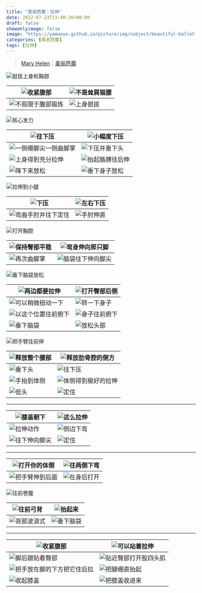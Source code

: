 ```yaml
---
title: "美丽芭蕾：拉伸"
date: 2022-07-23T23:40:26+08:00
draft: false
showonlyimage: false
image: "https://yamaeye.github.io/picture/img/subject/beautiful-ballet.jpg"
categories: [美丽芭蕾]
tags: [拉伸]
---
```

>[Mary Helen](https://space.bilibili.com/1718958133)：[美丽芭蕾](https://www.bilibili.com/video/BV1tW411P7ew)

![挺拔上身和胸部](https://yamaeye.github.io/picture/img/beautiful-ballet/LaShen/60.png)

![收紧腹部](https://yamaeye.github.io/picture/img/beautiful-ballet/LaShen/61.png) | ![不是耸肩猫腰](https://yamaeye.github.io/picture/img/beautiful-ballet/LaShen/62.png)
-|-
![不局限于腹部锻炼](https://yamaeye.github.io/picture/img/beautiful-ballet/LaShen/63.png) | ![上身挺拔](https://yamaeye.github.io/picture/img/beautiful-ballet/LaShen/64.png)

![核心发力](https://yamaeye.github.io/picture/img/beautiful-ballet/LaShen/65.png)

![往下压](https://yamaeye.github.io/picture/img/beautiful-ballet/LaShen/01.jpg) | ![小幅度下压](https://yamaeye.github.io/picture/img/beautiful-ballet/LaShen/02.jpg)
-|-
![一侧绷脚尖一侧曲脚掌](https://yamaeye.github.io/picture/img/beautiful-ballet/LaShen/03.jpg) | ![下压并垂下头](https://yamaeye.github.io/picture/img/beautiful-ballet/LaShen/04.jpg)
![上身得到充分拉伸](https://yamaeye.github.io/picture/img/beautiful-ballet/LaShen/05.jpg) | ![抬起胳膊往后伸](https://yamaeye.github.io/picture/img/beautiful-ballet/LaShen/06.jpg)
![降下来放松](https://yamaeye.github.io/picture/img/beautiful-ballet/LaShen/07.jpg) | ![垂下身子放松](https://yamaeye.github.io/picture/img/beautiful-ballet/LaShen/08.jpg)

![拉伸到小腿](https://yamaeye.github.io/picture/img/beautiful-ballet/LaShen/09.jpg)

![下压](https://yamaeye.github.io/picture/img/beautiful-ballet/LaShen/10.jpg) | ![左右下压](https://yamaeye.github.io/picture/img/beautiful-ballet/LaShen/11.jpg)
-|-
![弯曲手肘并往下定住](https://yamaeye.github.io/picture/img/beautiful-ballet/LaShen/12.jpg) | ![手肘伸直](https://yamaeye.github.io/picture/img/beautiful-ballet/LaShen/13.jpg)

![打开胸腔](https://yamaeye.github.io/picture/img/beautiful-ballet/LaShen/14.jpg)

![保持臀部平稳](https://yamaeye.github.io/picture/img/beautiful-ballet/LaShen/15.jpg) | ![弯身伸向那只脚](https://yamaeye.github.io/picture/img/beautiful-ballet/LaShen/16.jpg)
-|-
![再次曲脚掌](https://yamaeye.github.io/picture/img/beautiful-ballet/LaShen/17.jpg) | ![脑袋往下伸向脚尖](https://yamaeye.github.io/picture/img/beautiful-ballet/LaShen/18.jpg)

![垂下脑袋放松](https://yamaeye.github.io/picture/img/beautiful-ballet/LaShen/19.jpg)

![两边都要拉伸](https://yamaeye.github.io/picture/img/beautiful-ballet/LaShen/20.jpg) | ![打开臀部后侧](https://yamaeye.github.io/picture/img/beautiful-ballet/LaShen/21.jpg)
-|-
![可以稍微扭动一下](https://yamaeye.github.io/picture/img/beautiful-ballet/LaShen/22.jpg) | ![转一下身子](https://yamaeye.github.io/picture/img/beautiful-ballet/LaShen/23.jpg)
![以这个位置往前俯下](https://yamaeye.github.io/picture/img/beautiful-ballet/LaShen/24.jpg) | ![身子往前俯下](https://yamaeye.github.io/picture/img/beautiful-ballet/LaShen/25.jpg)
![垂下脑袋](https://yamaeye.github.io/picture/img/beautiful-ballet/LaShen/26.jpg) | ![放松头部](https://yamaeye.github.io/picture/img/beautiful-ballet/LaShen/27.jpg)

![把手臂往前伸](https://yamaeye.github.io/picture/img/beautiful-ballet/LaShen/28.jpg)

![释放整个腰部](https://yamaeye.github.io/picture/img/beautiful-ballet/LaShen/29.jpg) | ![释放肋骨腔的侧方](https://yamaeye.github.io/picture/img/beautiful-ballet/LaShen/30.jpg)
-|-
![垂下头](https://yamaeye.github.io/picture/img/beautiful-ballet/LaShen/31.jpg) | ![往下压](https://yamaeye.github.io/picture/img/beautiful-ballet/LaShen/32.jpg)
![手抬到体侧](https://yamaeye.github.io/picture/img/beautiful-ballet/LaShen/33.jpg) | ![体侧得到极好的拉伸](https://yamaeye.github.io/picture/img/beautiful-ballet/LaShen/34.jpg)
![低头](https://yamaeye.github.io/picture/img/beautiful-ballet/LaShen/35.jpg) | ![定住](https://yamaeye.github.io/picture/img/beautiful-ballet/LaShen/36.jpg)
---
![膝盖朝下](https://yamaeye.github.io/picture/img/beautiful-ballet/LaShen/37.jpg) | ![这么拉伸](https://yamaeye.github.io/picture/img/beautiful-ballet/LaShen/38.jpg)
-|-
![拉伸动作](https://yamaeye.github.io/picture/img/beautiful-ballet/LaShen/39.jpg) | ![侧边下弯](https://yamaeye.github.io/picture/img/beautiful-ballet/LaShen/40.jpg)
![往下伸向脚尖](https://yamaeye.github.io/picture/img/beautiful-ballet/LaShen/41.jpg) | ![定住](https://yamaeye.github.io/picture/img/beautiful-ballet/LaShen/42.jpg)
---

![打开你的体侧](https://yamaeye.github.io/picture/img/beautiful-ballet/LaShen/43.jpg) | ![往两侧下弯](https://yamaeye.github.io/picture/img/beautiful-ballet/LaShen/44.jpg)
-|-
![把手臂伸到后面](https://yamaeye.github.io/picture/img/beautiful-ballet/LaShen/45.jpg) | ![在身后打开](https://yamaeye.github.io/picture/img/beautiful-ballet/LaShen/46.jpg)

![往前卷腹](https://yamaeye.github.io/picture/img/beautiful-ballet/LaShen/47.jpg)

![往前弓背](https://yamaeye.github.io/picture/img/beautiful-ballet/LaShen/48.jpg) | ![抬起来](https://yamaeye.github.io/picture/img/beautiful-ballet/LaShen/49.jpg)
-|-
![背部波浪式](https://yamaeye.github.io/picture/img/beautiful-ballet/LaShen/50.jpg) | ![垂下脑袋](https://yamaeye.github.io/picture/img/beautiful-ballet/LaShen/51.jpg)
---
![收紧腹部](https://yamaeye.github.io/picture/img/beautiful-ballet/LaShen/52.jpg) | ![可以站着拉伸](https://yamaeye.github.io/picture/img/beautiful-ballet/LaShen/53.jpg)
-|-
![脚后跟贴着臀部](https://yamaeye.github.io/picture/img/beautiful-ballet/LaShen/54.jpg) | ![贴近臀部打开股四头肌](https://yamaeye.github.io/picture/img/beautiful-ballet/LaShen/55.jpg)
![把手放在脚的下方把它住后拉](https://yamaeye.github.io/picture/img/beautiful-ballet/LaShen/56.jpg) | ![把腿绷直抬起](https://yamaeye.github.io/picture/img/beautiful-ballet/LaShen/57.jpg)
![收起膝盖](https://yamaeye.github.io/picture/img/beautiful-ballet/LaShen/58.jpg) | ![把膝盖收进来](https://yamaeye.github.io/picture/img/beautiful-ballet/LaShen/59.jpg)